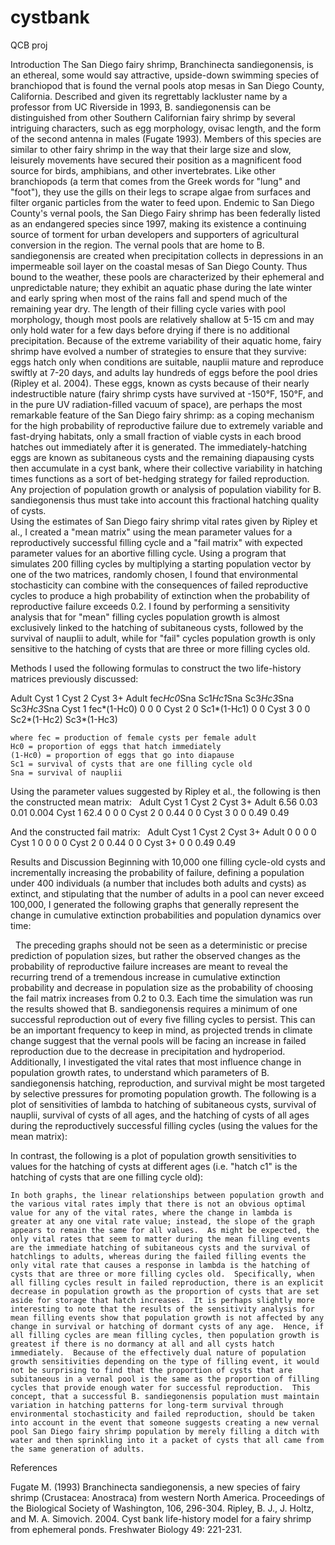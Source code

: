 # cystbank
QCB proj

Introduction
	The San Diego fairy shrimp, Branchinecta sandiegonensis, is an ethereal, some would say attractive, upside-down swimming species of branchiopod that is found the vernal pools atop mesas in San Diego County, California.  Described and given its regrettably lackluster name by a professor from UC Riverside in 1993, B. sandiegonensis can be distinguished from other Southern Californian fairy shrimp by several intriguing characters, such as egg morphology, ovisac length, and the form of the second antenna in males (Fugate 1993).  Members of this species are similar to other fairy shrimp in the way that their large size and slow, leisurely movements have secured their position as a magnificent food source for birds, amphibians, and other invertebrates.  Like other branchiopods (a term that comes from the Greek words for "lung" and "foot"), they use the gills on their legs to scrape algae from surfaces and filter organic particles from the water to feed upon.  Endemic to San Diego County's vernal pools, the San Diego Fairy shrimp has been federally listed as an endangered species since 1997, making its existence a continuing source of torment for urban developers and supporters of agricultural conversion in the region.
	The vernal pools that are home to B. sandiegonensis are created when precipitation collects in depressions in an impermeable soil layer on the coastal mesas of San Diego County.  Thus bound to the weather, these pools are characterized by their ephemeral and unpredictable nature; they exhibit an aquatic phase during the late winter and early spring when most of the rains fall and spend much of the remaining year dry.  The length of their filling cycle varies with pool morphology, though most pools are relatively shallow at 5-15 cm and may only hold water for a few days before drying if there is no additional precipitation.  Because of the extreme variability of their aquatic home, fairy shrimp have evolved a number of strategies to ensure that they survive: eggs hatch only when conditions are suitable, nauplii mature and reproduce swiftly at 7-20 days, and adults lay hundreds of eggs before the pool dries (Ripley et al. 2004).  These eggs, known as cysts because of their nearly indestructible nature (fairy shrimp cysts have survived at -150°F, 150°F, and in the pure UV radiation-filled vacuum of space), are perhaps the most remarkable feature of the San Diego fairy shrimp: as a coping mechanism for the high probability of reproductive failure due to extremely variable and fast-drying habitats, only a small fraction of viable cysts in each brood hatches out immediately after it is generated.  The immediately-hatching eggs are known as subitaneous cysts and the remaining diapausing cysts then accumulate in a cyst bank, where their collective variability in hatching times functions as a sort of bet-hedging strategy for failed reproduction.  Any projection of population growth or analysis of population viability for B. sandiegonensis thus must take into account this fractional hatching quality of cysts.   
	Using the estimates of San Diego fairy shrimp vital rates given by Ripley et al., I created a "mean matrix" using the mean parameter values for a reproductively successful filling cycle and a "fail matrix" with expected parameter values for an abortive filling cycle.  Using a program that simulates 200 filling cycles by multiplying a starting population vector by one of the two matrices, randomly chosen, I found that environmental stochasticity can combine with the consequences of failed reproductive cycles to produce a high probability of extinction when the probability of reproductive failure exceeds 0.2.  I found by performing a sensitivity analysis that for "mean" filling cycles population growth is almost exclusively linked to the hatching of subitaneous cysts, followed by the survival of nauplii to adult, while for "fail" cycles population growth is only sensitive to the hatching of cysts that are three or more filling cycles old.  

Methods
	I used the following formulas to construct the two life-history matrices previously discussed:

Adult
Cyst 1
Cyst 2
Cyst 3+
Adult
fec*Hc0*Sna
Sc1*Hc1*Sna
Sc3*Hc3*Sna
Sc3*Hc3*Sna
Cyst 1
fec*(1-Hc0)
0
0
0
Cyst 2
0
Sc1*(1-Hc1)
0
0
Cyst 3
0
0
Sc2*(1-Hc2)
Sc3*(1-Hc3)

	where fec = production of female cysts per female adult
	Hc0 = proportion of eggs that hatch immediately
	(1-Hc0) = proportion of eggs that go into diapause 
	Sc1 = survival of cysts that are one filling cycle old
	Sna = survival of nauplii 

Using the parameter values suggested by Ripley et al., the following is then the constructed mean matrix:
 
Adult
Cyst 1
Cyst 2
Cyst 3+
Adult
6.56
0.03
0.01
0.004
Cyst 1
62.4
0
0
0
Cyst 2
0
0.44
0
0
Cyst 3
0
0
0.49
0.49
 



And the constructed fail matrix:
 
Adult
Cyst 1
Cyst 2
Cyst 3+
Adult
0
0
0
0
Cyst 1
0
0
0
0
Cyst 2
0
0.44
0
0
Cyst 3+
0
0
0.49
0.49

Results and Discussion
	Beginning with 10,000 one filling cycle-old cysts and incrementally increasing the probability of failure, defining a population under 400 individuals (a number that includes both adults and cysts) as extinct, and stipulating that the number of adults in a pool can never exceed 100,000, I generated the following graphs that generally represent the change in cumulative extinction probabilities and population dynamics over time:
 







 
	The preceding graphs should not be seen as a deterministic or precise prediction of population sizes, but rather the observed changes as the probability of reproductive failure increases are meant to reveal the recurring trend of a tremendous increase in cumulative extinction probability and decrease in population size as the probability of choosing the fail matrix increases from 0.2 to 0.3.  Each time the simulation was run the results showed that B. sandiegonensis requires a minimum of one successful reproduction out of every five filling cycles to persist.  This can be an important frequency to keep in mind, as projected trends in climate change suggest that the vernal pools will be facing an increase in failed reproduction due to the decrease in precipitation and hydroperiod.
	Additionally, I investigated the vital rates that most influence change in population growth rates, to understand which parameters of B. sandiegonensis hatching, reproduction, and survival might be most targeted by selective pressures for promoting population growth.  The following is a plot of sensitivities of lambda to hatching of subitaneous cysts, survival of nauplii, survival of cysts of all ages, and the hatching of cysts of all ages during the reproductively successful filling cycles (using the values for the mean matrix):

In contrast, the following is a plot of population growth sensitivities to values for the hatching of cysts at different ages (i.e. "hatch c1" is the hatching of cysts that are one filling cycle old):

	In both graphs, the linear relationships between population growth and the various vital rates imply that there is not an obvious optimal value for any of the vital rates, where the change in lambda is greater at any one vital rate value; instead, the slope of the graph appears to remain the same for all values.  As might be expected, the only vital rates that seem to matter during the mean filling events are the immediate hatching of subitaneous cysts and the survival of hatchlings to adults, whereas during the failed filling events the only vital rate that causes a response in lambda is the hatching of cysts that are three or more filling cycles old.  Specifically, when all filling cycles result in failed reproduction, there is an explicit decrease in population growth as the proportion of cysts that are set aside for storage that hatch increases.  It is perhaps slightly more interesting to note that the results of the sensitivity analysis for mean filling events show that population growth is not affected by any change in survival or hatching of dormant cysts of any age.  Hence, if all filling cycles are mean filling cycles, then population growth is greatest if there is no dormancy at all and all cysts hatch immediately.  Because of the effectively dual nature of population growth sensitivities depending on the type of filling event, it would not be surprising to find that the proportion of cysts that are subitaneous in a vernal pool is the same as the proportion of filling cycles that provide enough water for successful reproduction.  This concept, that a successful B. sandiegonensis population must maintain variation in hatching patterns for long-term survival through environmental stochasticity and failed reproduction, should be taken into account in the event that someone suggests creating a new vernal pool San Diego fairy shrimp population by merely filling a ditch with water and then sprinkling into it a packet of cysts that all came from the same generation of adults.







References

Fugate M. (1993) Branchinecta sandiegonensis, a new species of fairy shrimp (Crustacea: Anostraca) from western North America.  Proceedings of the Biological Society of Washington, 106, 296-304.
Ripley, B. J., J. Holtz, and M. A. Simovich. 2004. Cyst bank life-history model for a fairy shrimp from ephemeral ponds. Freshwater Biology 49: 221-231. 
